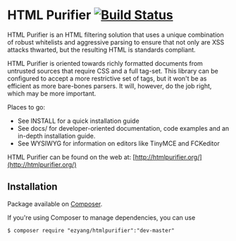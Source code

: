 HTML Purifier [![Build Status](http://secure.travis-ci.org/ezyang/htmlpurifier.svg?branch=master)](http://travis-ci.org/ezyang/htmlpurifier)
=============

HTML Purifier is an HTML filtering solution that uses a unique combination
of robust whitelists and aggressive parsing to ensure that not only are
XSS attacks thwarted, but the resulting HTML is standards compliant.

HTML Purifier is oriented towards richly formatted documents from
untrusted sources that require CSS and a full tag-set.  This library can
be configured to accept a more restrictive set of tags, but it won't be
as efficient as more bare-bones parsers. It will, however, do the job
right, which may be more important.

Places to go:

* See INSTALL for a quick installation guide
* See docs/ for developer-oriented documentation, code examples and
  an in-depth installation guide.
* See WYSIWYG for information on editors like TinyMCE and FCKeditor

HTML Purifier can be found on the web at: [http://htmlpurifier.org/](http://htmlpurifier.org/)

## Installation

Package available on [Composer](http://packagist.org/packages/ezyang/htmlpurifier).

If you're using Composer to manage dependencies, you can use

    $ composer require "ezyang/htmlpurifier":"dev-master"
